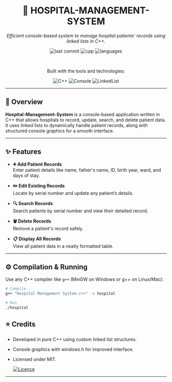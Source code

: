 <div align="center">

# 🏥 HOSPITAL-MANAGEMENT-SYSTEM

*Efficient console-based system to manage hospital patients' records using linked lists in C++.*

![last commit](https://img.shields.io/github/last-commit/Muhammad-Ahmed-Rayyan/Hospital-Management-System)
![cpp](https://img.shields.io/badge/C++-100%25-blue)
![languages](https://img.shields.io/github/languages/count/Muhammad-Ahmed-Rayyan/Hospital-Management-System)

<br>

Built with the tools and technologies:

![C++](https://img.shields.io/badge/C%2B%2B-00599C?logo=c%2B%2B&logoColor=white)
![Console](https://img.shields.io/badge/Console-Application-black)
![LinkedList](https://img.shields.io/badge/Linked%20List-Data%20Structure-brightgreen)

</div>

---

## 🚀 Overview

**Hospital-Management-System** is a console-based application written in C++ that allows hospitals to record, update, search, and delete patient data.  
It uses linked lists to dynamically handle patient records, along with structured console graphics for a smooth interface.

---

## ✨ Features

- **➕ Add Patient Records**  
  Enter patient details like name, father's name, ID, birth year, ward, and days of stay.

- **✏️ Edit Existing Records**  
  Locate by serial number and update any patient’s details.

- **🔍 Search Records**  
  Search patients by serial number and view their detailed record.

- **🗑️ Delete Records**  
  Remove a patient's record safely.

- **📋 Display All Records**  
  View all patient data in a neatly formatted table.

---

## ⚙️ Compilation & Running

Use any C++ compiler like `g++` (MinGW on Windows or g++ on Linux/Mac):

```bash
# Compile
g++ "Hospital Management System.c++" -o hospital

# Run
./hospital
```

## ⭐ Credits

- Developed in pure C++ using custom linked list structures.
- Console graphics with windows.h for improved interface.
- Licensed under MIT.

  [![Licence](https://img.shields.io/github/license/Ileriayo/markdown-badges?style=for-the-badge)](./LICENSE)
  
---
